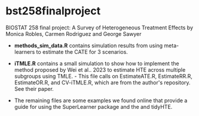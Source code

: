 # bst258finalproject
BIOSTAT 258 final project: A Survey of  Heterogeneous Treatment Effects by  Monica Robles, Carmen Rodriguez and George Sawyer
- **methods_sim_data.R** contains simulation results from using meta-learners to estimate the CATE for 3 scenarios.
  
- **iTMLE.R** contains a small simulation to show how to implement the method proposed by Wei et al.. 2023 to estimate HTE across multiple subgroups using TMLE.
       - This file calls on EstimateATE.R, EstimateRR.R, EstimateOR.R, and CV-iTMLE.R, which are from the author's repository. See their paper.

- The remaining files  are some examples we found online that provide a guide for using the SuperLearner package and the and tidyHTE.

